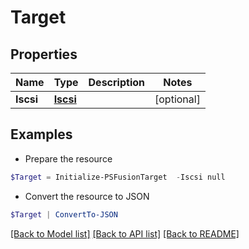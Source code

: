 # Target
## Properties

Name | Type | Description | Notes
------------ | ------------- | ------------- | -------------
**Iscsi** | [**Iscsi**](Iscsi.md) |  | [optional] 

## Examples

- Prepare the resource
```powershell
$Target = Initialize-PSFusionTarget  -Iscsi null
```

- Convert the resource to JSON
```powershell
$Target | ConvertTo-JSON
```

[[Back to Model list]](../README.md#documentation-for-models) [[Back to API list]](../README.md#documentation-for-api-endpoints) [[Back to README]](../README.md)

